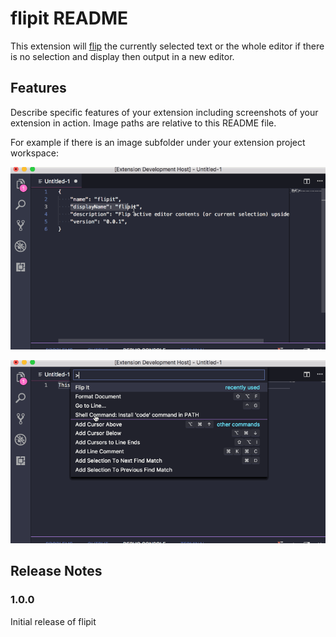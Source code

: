 # flipit README

This extension will [flip](https://github.com/jergason/flipjs) the currently selected text or the whole editor if there is no selection and display then output in a new editor.

## Features

Describe specific features of your extension including screenshots of your extension in action. Image paths are relative to this README file.

For example if there is an image subfolder under your extension project workspace:

![Flip Selection](flipitselection.gif)

![Flip All](flipitall.gif)

## Release Notes

### 1.0.0

Initial release of flipit

